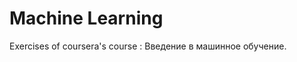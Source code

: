 Machine Learning
=================

Exercises of coursera's course : Введение в машинное обучение.

